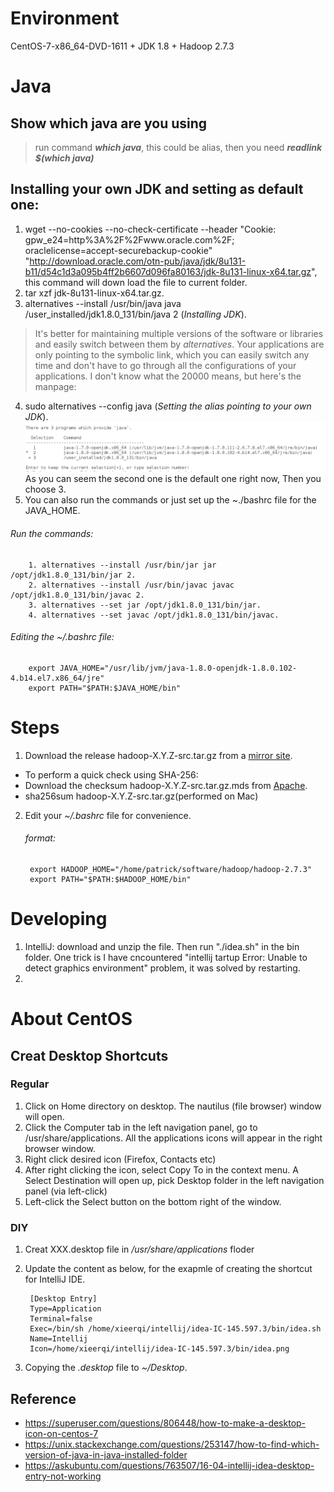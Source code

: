 # Environment
  CentOS-7-x86_64-DVD-1611 + JDK 1.8 + Hadoop 2.7.3
  
# Java
  ## Show which java are you using
  > run command __*which java*__, this could be alias, then you need __*readlink $(which java)*__
  ## Installing your own JDK and setting as default one:
  1. wget  --no-cookies --no-check-certificate --header "Cookie: gpw_e24=http%3A%2F%2Fwww.oracle.com%2F; oraclelicense=accept-securebackup-cookie" "http://download.oracle.com/otn-pub/java/jdk/8u131-b11/d54c1d3a095b4ff2b6607d096fa80163/jdk-8u131-linux-x64.tar.gz", this command will down load the file to current folder.
  2. tar xzf jdk-8u131-linux-x64.tar.gz.
  3. alternatives --install /usr/bin/java java /user_installed/jdk1.8.0_131/bin/java 2 (*Installing JDK*).
  >  It's better for maintaining multiple versions of the software or libraries and easily switch between them by *alternatives*. Your applications are only pointing to the symbolic link, which you can easily switch any time and don't have to go through all the configurations of your applications. I don't know what the 20000 means, but here's the manpage: 
  4. sudo alternatives --config java (*Setting the alias pointing to your own JDK*).
  ![alt text](alternative_linux.jpeg)
        As you can seem the second one is the default one right now, Then you choose 3.
  5. You can also run the commands or just set up the ~./bashrc file for the JAVA_HOME. 
  
   ###### Run the commands:
        1. alternatives --install /usr/bin/jar jar /opt/jdk1.8.0_131/bin/jar 2.
        2. alternatives --install /usr/bin/javac javac /opt/jdk1.8.0_131/bin/javac 2.
        3. alternatives --set jar /opt/jdk1.8.0_131/bin/jar.
        4. alternatives --set javac /opt/jdk1.8.0_131/bin/javac.
  
   ###### Editing the ~/.bashrc file:
        export JAVA_HOME="/usr/lib/jvm/java-1.8.0-openjdk-1.8.0.102-4.b14.el7.x86_64/jre"
        export PATH="$PATH:$JAVA_HOME/bin"


  

# Steps
1. Download the release hadoop-X.Y.Z-src.tar.gz from a [mirror site](http://www.apache.org/dyn/closer.cgi/hadoop/common).
  * To perform a quick check using SHA-256:
  * Download the checksum hadoop-X.Y.Z-src.tar.gz.mds from [Apache](https://dist.apache.org/repos/dist/release/hadoop/common/).
  * sha256sum hadoop-X.Y.Z-src.tar.gz(performed on Mac)
2. Edit your *~/.bashrc* file for convenience.
    ###### format:
        export HADOOP_HOME="/home/patrick/software/hadoop/hadoop-2.7.3"
        export PATH="$PATH:$HADOOP_HOME/bin"
        
# Developing
1. IntelliJ: download and unzip the file. Then run "./idea.sh" in the bin folder. One trick is I have cncountered "intellij tartup Error: Unable to detect graphics environment" problem, it was solved by restarting.
2. 

# About CentOS
## Creat Desktop Shortcuts
### Regular
1. Click on Home directory on desktop. The nautilus (file browser) window will open.
2. Click the Computer tab in the left navigation panel, go to /usr/share/applications. All the applications icons will appear in the right browser window.
3. Right click desired icon (Firefox, Contacts etc)
4. After right clicking the icon, select Copy To in the context menu. A Select Destination will open up, pick Desktop folder in the left navigation panel (via left-click)
5. Left-click the Select button on the bottom right of the window.
### DIY
1. Creat XXX.desktop file in _/usr/share/applications_ floder
2. Update the content as below, for the exapmle of creating the shortcut for IntelliJ IDE.

        [Desktop Entry]
        Type=Application
        Terminal=false
        Exec=/bin/sh /home/xieerqi/intellij/idea-IC-145.597.3/bin/idea.sh
        Name=Intellij
        Icon=/home/xieerqi/intellij/idea-IC-145.597.3/bin/idea.png
3. Copying the _.desktop_ file to _~/Desktop_.




## Reference
  * https://superuser.com/questions/806448/how-to-make-a-desktop-icon-on-centos-7
  * https://unix.stackexchange.com/questions/253147/how-to-find-which-version-of-java-in-java-installed-folder
  * https://askubuntu.com/questions/763507/16-04-intellij-idea-desktop-entry-not-working
